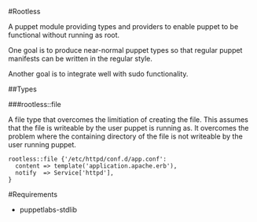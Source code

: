 #Rootless

A puppet module providing types and providers to enable puppet to be 
functional without running as root.

One goal is to produce near-normal puppet types so that regular puppet 
manifests can be written in the regular style.

Another goal is to integrate well with sudo functionality.


##Types

###rootless::file

A file type that overcomes the limitiation of creating the file. This 
assumes that the file is writeable by the user puppet is running as. It 
overcomes the problem where the containing directory of the file is not
writeable by the user running puppet.

    rootless::file {'/etc/httpd/conf.d/app.conf':
      content => template('application.apache.erb'),
      notify  => Service['httpd'],
    }



#Requirements

* puppetlabs-stdlib
